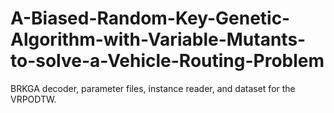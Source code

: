# A-Biased-Random-Key-Genetic-Algorithm-with-Variable-Mutants-to-solve-a-Vehicle-Routing-Problem
BRKGA decoder, parameter files, instance reader, and dataset for the VRPODTW.
